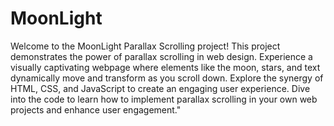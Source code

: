 # MoonLight

Welcome to the MoonLight Parallax Scrolling project! This project demonstrates the power of parallax scrolling in web design. Experience a visually captivating webpage where elements like the moon, stars, and text dynamically move and transform as you scroll down. Explore the synergy of HTML, CSS, and JavaScript to create an engaging user experience. Dive into the code to learn how to implement parallax scrolling in your own web projects and enhance user engagement."

